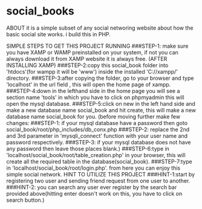 # social_books
ABOUT
it is a simple subset of any social networing website about how the basic social site works.
i build this in PHP.

SIMPLE STEPS TO GET THIS PROJECT RUNNING
###STEP-1: make sure you have XAMP or WAMP preinstalled on your system, if not you can always download it from XAMP website it is always free.
(AFTER INSTALLING XAMP)
###STEP-2:copy this social_book folder into 'htdocs'(for wampp it will be 'www') inside the installed 'C://xampp/' directory.
###STEP-3:after copying the folder, go to your browser and type 'localhost' in the url field , this will open the home page of xampp.
###STEP-4:down in the lefthand side in the home page you will see a section name 'tools' in which you have to click on phpmyadmin this will open the mysql database.
###STEP-5:click on new in the left hand side and make a new database name social_book and hit create, this will make a new database name social_book for you.
(before moving further make few changes: 
    ###STEP-1: if your mysql database have a password then goto social_book/root/php_includes/db_conx.php 
    ###STEP-2: replace the 2nd and 3rd parameter in 'mysqli_connect' function with your user name and password respectively.
    ###STEP-3: if your mysql database does not have any password then leave those places blank.)
###STEP-6:type in 'localhost/social_book/root/table_creation.php' in your browser, this will create all the required table in the database(social_book).
###STEP-7:type in 'localhost/social_book/root/login.php'. from here you can enjoy this simple social network.
HINT TO UTILIZE THIS PROJECT
###HINT-1:start by registering two user and sending friend request from one user to another.
###HINT-2: you can search any user ever register by the search bar provided above(hitting enter doesn't work on this, you have to click on search button.)
